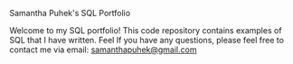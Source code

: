 Samantha Puhek's SQL Portfolio

Welcome to my SQL portfolio! This code repository contains examples of SQL that I have written. Feel If you have any questions, please feel free to contact me via email:
samanthapuhek@gmail.com
